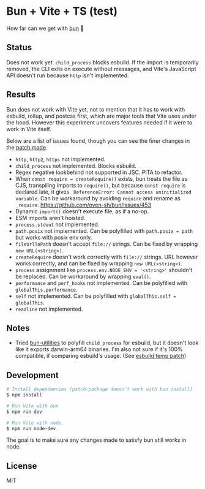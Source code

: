 # Bun + Vite + TS (test)

How far can we get with [bun](https://bun.sh) :eyes:

## Status

Does not work yet. `child_process` blocks esbuild. If the import is temporarily removed, the CLI exits on execute without messages, and Vite's JavaScript API doesn't run because `http` isn't implemented.

## Results

Bun does not work with Vite yet, not to mention that it has to work with esbuild, rollup, and postcss first, which are major tools that Vite uses under the hood. However this experiment uncovers features needed if it were to work in Vite itself.

Below are a list of issues found, though you can see the finer changes in the [patch made](./patches/vite%2B3.0.0-beta.9.patch).

- `http`, `http2`, `https` not implemented.
- `child_process` not implemented. Blocks esbuild.
- Regex negative lookbehind not supported in JSC. PITA to refactor.
- When `const require = createRequire()` exists, bun treats the file as CJS, transpiling imports to `require()`, but because `const require` is declared late, it gives ` ReferenceError: Cannot access uninitialized variable`. Can be workaround by avoiding `require` and rename as `_require`. https://github.com/oven-sh/bun/issues/453
- Dynamic `import()` doesn't execute file, as if a no-op.
- ESM imports aren't hoisted.
- `process.stdout` not implemented.
- `path.posix` not implemented. Can be polyfilled with `path.posix = path` but works with posix env only.
- `fileUrlToPath` doesn't accept `file://` strings. Can be fixed by wrapping `new URL(<string>)`.
- `createRequire` doesn't work correctly with `file://` strings. URL however works correctly, and can be fixed by wrapping `new URL(<string>)`.
- `process` assignment like `process.env.NODE_ENV = '<string>'` shouldn't be replaced. Can be workaround by wrapping `eval()`.
- `performance` and `perf_hooks` not implemented. Can be polyfilled with `globalThis.performance`.
- `self` not implemented. Can be polyfilled with `globalThis.self = globalThis`.
- `readline` not implemented.

## Notes

- Tried [bun-utilities](https://github.com/xHyroM/bun-utilities) to polyfill `child_process` for esbuild, but it doesn't look like it exports darwin-arm64 binaries. I'm also not sure if it's 100% compatible, if comparing esbuild's usage. (See [esbuild temp patch](/patches_temp/esbuild%2B0.14.48.patch))

## Development

```bash
# Install dependencies (patch-package doesn't work with bun install)
$ npm install

# Run Vite with bun
$ npm run dev

# Run Vite with node
$ npm run node-dev
```

The goal is to make sure any changes made to satisfy bun still works in node.

## License

MIT
